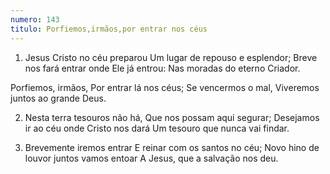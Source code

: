 ```yaml
---
numero: 143
titulo: Porfiemos,irmãos,por entrar nos céus
---
```

1. Jesus Cristo no céu preparou
Um lugar de repouso e esplendor;
Breve nos fará entrar onde Ele já entrou:
Nas moradas do eterno Criador.

Porfiemos, irmãos,
Por entrar lá nos céus;
Se vencermos o mal,
Viveremos juntos ao grande Deus.

2. Nesta terra tesouros não há,
Que nos possam aqui segurar;
Desejamos ir ao céu onde Cristo nos dará
Um tesouro que nunca vai findar.

3. Brevemente iremos entrar
E reinar com os santos no céu;
Novo hino de louvor juntos vamos entoar
A Jesus, que a salvação nos deu.
